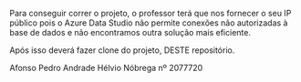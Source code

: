 
Para conseguir correr o projeto, o professor terá que nos fornecer o seu IP público pois o Azure Data Studio não permite conexões não autorizadas à base de dados e não encontramos outra solução mais eficiente.

Após isso deverá fazer clone do projeto, DESTE repositório.

Afonso
Pedro Andrade
Hélvio Nóbrega nº 2077720
